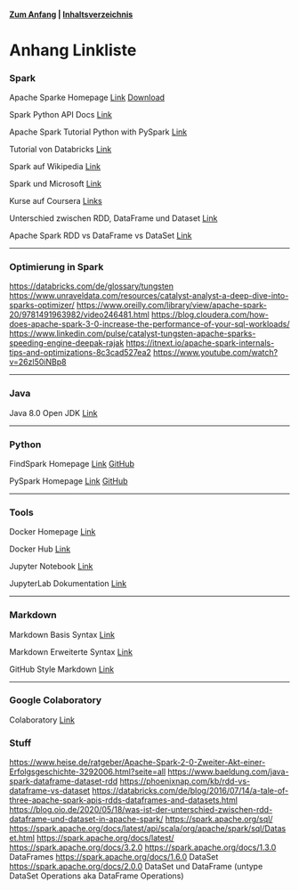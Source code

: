 #### [Zum Anfang](README.md "Hier gelangen Sie zur Startseite") | [Inhaltsverzeichnis](00_Inhaltsverzeichnis.md "Hier gelangen Sie zum Inhaltsverzeichnis")

# Anhang Linkliste

### Spark

Apache Sparke Homepage
[Link](https://spark.apache.org/) [Download](https://archive.apache.org/dist/spark/)

Spark Python API Docs
[Link](https://spark.apache.org/docs/2.2.0/api/python/index.html)

Apache Spark Tutorial Python with PySpark
[Link](https://www.youtube.com/playlist?list=PLot-YkcC7wZ_2sxmRTZr2c121rjcaleqv)

Tutorial von Databricks
[Link](https://databricks.com/de/spark/getting-started-with-apache-spark)

Spark auf Wikipedia
[Link](https://de.wikipedia.org/wiki/Apache_Spark)

Spark und Microsoft
[Link](https://docs.microsoft.com/de-de/dotnet/spark/what-is-spark)

Kurse auf Coursera
[Links](https://de.coursera.org/courses?query=apache%20spark)

Unterschied zwischen RDD, DataFrame und Dataset
[Link](https://blog.oio.de/2020/05/18/was-ist-der-unterschied-zwischen-rdd-dataframe-und-dataset-in-apache-spark/)

Apache Spark RDD vs DataFrame vs DataSet
[Link](https://data-flair.training/blogs/apache-spark-rdd-vs-dataframe-vs-dataset/)

***

### Optimierung in Spark

https://databricks.com/de/glossary/tungsten
https://www.unraveldata.com/resources/catalyst-analyst-a-deep-dive-into-sparks-optimizer/
https://www.oreilly.com/library/view/apache-spark-20/9781491963982/video246481.html
https://blog.cloudera.com/how-does-apache-spark-3-0-increase-the-performance-of-your-sql-workloads/
https://www.linkedin.com/pulse/catalyst-tungsten-apache-sparks-speeding-engine-deepak-rajak
https://itnext.io/apache-spark-internals-tips-and-optimizations-8c3cad527ea2
https://www.youtube.com/watch?v=26zl50iNBp8

***

### Java

Java 8.0 Open JDK
[Link](https://openjdk.java.net/projects/jdk8)

***

### Python

FindSpark Homepage
[Link](https://pypi.org/project/findspark) [GitHub](https://github.com/minrk/findspark)

PySpark Homepage
[Link](https://pypi.org/project/pyspark) [GitHub](https://github.com/apache/spark/tree/master/python)

***

### Tools

Docker Homepage
[Link](https://www.docker.com/get-started)

Docker Hub
[Link](https://hub.docker.com/)

Jupyter Notebook
[Link](https://jupyter.org/index.html)

JupyterLab Dokumentation
[Link](https://jupyterlab.readthedocs.io/en/stable/)

***

### Markdown

Markdown Basis Syntax
[Link](https://www.markdownguide.org/basic-syntax/)

Markdown Erweiterte Syntax
[Link](https://www.markdownguide.org/extended-syntax/)

GitHub Style Markdown
[Link](https://github.github.com/gfm/)

***

### Google Colaboratory

Colaboratory
[Link](https://colab.research.google.com/)

### Stuff

https://www.heise.de/ratgeber/Apache-Spark-2-0-Zweiter-Akt-einer-Erfolgsgeschichte-3292006.html?seite=all
https://www.baeldung.com/java-spark-dataframe-dataset-rdd
https://phoenixnap.com/kb/rdd-vs-dataframe-vs-dataset
https://databricks.com/de/blog/2016/07/14/a-tale-of-three-apache-spark-apis-rdds-dataframes-and-datasets.html
https://blog.oio.de/2020/05/18/was-ist-der-unterschied-zwischen-rdd-dataframe-und-dataset-in-apache-spark/
https://spark.apache.org/sql/
https://spark.apache.org/docs/latest/api/scala/org/apache/spark/sql/Dataset.html
https://spark.apache.org/docs/latest/
https://spark.apache.org/docs/3.2.0
https://spark.apache.org/docs/1.3.0 DataFrames
https://spark.apache.org/docs/1.6.0 DataSet
https://spark.apache.org/docs/2.0.0 DataSet und DataFrame (untype DataSet Operations aka DataFrame Operations)
